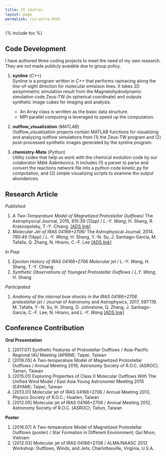 ```yaml
---
title: CV (Astro)
layout: page
permalink: /cv-astro.html
---
```



{% include toc %}

## Code Development

I have authored three coding projects to meet the need of my own research. They are *not* made publicly avaiable due to group policy.

1. **synline** (*C++*)<br/>
    Synline is a program written in *C++* that performs raytracing along the line-of-sight direction for molecular emisison lines. It takes 2D axisymmetric simulation result from the Magnetohydrodynamic simulation code Zeus-TW (in spherical coordinate) and outputs synthetic image cubes for imaging and analysis.
    * An Array class is wrritten as the basic data structure.
    * MPI parallel computing is leveraged to speed up the computation. 

2. **outflow_visualization** (*MATLAB*)<br/>
    Outflow_visualization projects contain MATLAB functions for visualizing and analyzing outflow simulations from (1) the Zeus-TW program and (2) post-processed synthetic images generated by the synline program.

3. **chemistry-Mate** (*Python*)<br/> 
    Utility codes that help us work with the chemical evolution code by our colaborator Máté Ádámkovics. It includes (1) a parser to parse and convert the reactions network file into a python code kinetic.py for computation, and (2) simple visualizing scripts to examine the output abundances. 




## Research Article 

*Published*

1. *A Two-Temperature Model of Magnetized Protostellar Outflows*/ The Astrophysical Journal, 2015, 815:39 (12pp) / *L.-Y. Wang*, H. Shang, R. Krasnopolsky, T.-Y. Chiang. [[ADS link]](http://adsabs.harvard.edu/abs/2015ApJ...815...39W)
2. *Molecular Jet of IRAS 04166+2706*/ The Astrophysical Journal, 2014, 780:49 (14pp) / *L.-Y. Wang*, H. Shang, Y.-N. Su, J. Santiago-García, M. Tafalla, Q. Zhang, N. Hirano, C.-F. Lee   [[ADS link]](http://adsabs.harvard.edu/abs/2014ApJ...780...49W) 

*In Prep*

1. *Ejection History of IRAS 04166+2706 Molecular jet* / *L.-Y. Wang*, H. Shang, T.-Y. Chiang
2. *Synthetic Observations of Youngest Protostellar Outflows* / *L.Y. Wang*, H. Shang   


*Participated*

1. *Anatomy of the internal bow shocks in the IRAS 04166+2706 protostellar jet* / Journal of Astronomy and Astrophysics, 2017, 597:119. M. Tafalla, Y.-N. Su, H. Shang, D. Johnstone, Q. Zhang, J. Santiago-García, C.-F. Lee, N. Hirano, and *L.-Y. Wang* [[ADS link]](http://adsabs.harvard.edu/abs/2017A%26A...597A.119T) 



## Conference Contribution

**Oral Presentation**
 
1. [2017.07] Synthetic Features of Protostellar Outflows / Asia-Pacific Regional IAU Meeting (APRIM); Taipei, Taiwan
2. [2016.05] A Two-temperature Model of Magnetized Protostellar Outflows / Annual Meeting 2016, Astronomy Society of R.O.C. (ASROC); Tainan, Taiwan
3. [2015.01] Exploring Properties of Class 0 Molecular Outflows With The Unified Wind Model / East Asia Young Astronomer Meeting 2015 (EAYAM); Taipei, Taiwan
4. [2013.01] Molecular jet of IRAS 04166+2706 / Annual Meeting 2013, Physics Society of R.O.C.; Hualien, Taiwan
5. [2012.05] Molecular jet of IRAS 04166+2706 / Annual Meeting 2012, Astronomy Society of R.O.C. (ASROC); Taitun, Taiwan

**Poster**

1. [2016.07] A Two-temperature Model of Magnetized Protostellar Outflows (poster) / Star Formation in Different Environment; Qui Nhon, Vietnam 
2. [2012.03] Molecular jet of IRAS 04166+2706 / ALMA/NAASC 2012 Workshop: Outflows, Winds, and Jets; Charlottesville, Virginia, U.S.A. 



